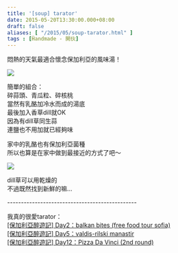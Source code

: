 ```yaml
---
title: '[soup] tarator'
date: 2015-05-20T13:30:00.000+08:00
draft: false
aliases: [ "/2015/05/soup-tarator.html" ]
tags : [Ḧandmade - 開伙]
---
```


悶熱的天氣最適合懷念保加利亞的風味湯！  

![](/images/tarator.jpg)

簡單的組合：  
碎蒜頭、青瓜粒、碎核桃  
當然有乳酪加冷水而成的湯底  
最後加入香草dill就OK  
因為有dill草同生蒜  
連鹽也不用加就已經夠味

  

家中的乳酪也有保加利亞菌種  
所以也算是在家中做到最接近的方式了吧～

![](/images/dill.jpg)

dill草可以用乾燥的  
不過既然找到新鮮的嘛...

  
\-----------------------------------------------  
  
我真的很愛tarator：  
[\[保加利亞醉遊記\] Day2：balkan bites (free food tour sofia)](https://hidie.net/bulgaria2f/)  
[\[保加利亞醉遊記\] Day5：valdis-rilski manastir](https://hidie.net/bulgaria5d/)  
[\[保加利亞醉遊記\] Day12：Pizza Da Vinci (2nd round)](https://hidie.net/bulgaria12e/)

